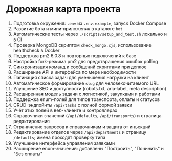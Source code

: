 <!-- Назначение файла: краткий план развития проекта. -->

# Дорожная карта проекта

1. Подготовка окружения: `.env` из `.env.example`, запуск Docker Compose
2. Развитие бота и мини‑приложения в каталоге `bot`
3. Автоматические тесты через `./scripts/setup_and_test.sh` локально и в CI
4. Проверка MongoDB скриптом `check_mongo.cjs`, использование healthcheck в Docker
5. Поддержка pm2 6.0.8 и повторных подключений к базе
6. Настройка fork-режима pm2 для предотвращения ошибок polling
7. Синхронизация команд и сообщений скриптами при деплое
8. Расширение API и интерфейса по мере необходимости
9. Пагинация списка задач для уменьшения нагрузки на клиент
10. Автоматическое формирование `slug` для человекочитаемого URL
11. Улучшение SEO и доступности (robots.txt, aria‑label, meta description)
12. Расширенная модель задачи с логистикой, закупками и работами
13. Поддержка enum-полей для типов транспорта, оплаты и статусов
14. CRUD-эндпойнты `/api/tasks` с полной формой заявки
15. Учёт этих полей в веб-клиенте и контроллерах
16. Справочники значений (`/api/defaults`, `/api/transports`) и страница редактирования
17. Ограничение запросов к справочникам и защита от инъекций
18. Редактирование отделов через `/api/departments` и страницу `/defaults`; имена проходят проверку типа
19. Улучшение интерфейса управления заявками
20. Расширение enum-значений: добавлены "Построить", "Починить" и "Без оплаты"


